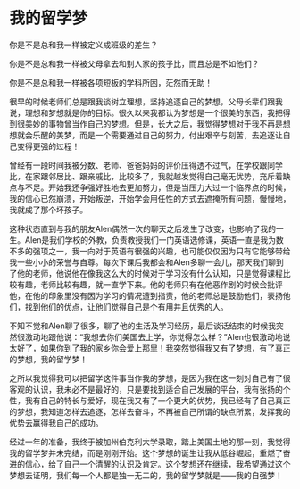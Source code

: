 # 我的留学梦

你是不是总和我一样被定义成班级的差生？ 

你是不是总和我一样被父母拿去和别人家的孩子比，而且总是不如他们？ 

你是不是总和我一样被各项短板的学科所困，茫然而无助！ 

很早的时候老师们总是跟我谈树立理想，坚持追逐自己的梦想，父母长辈们跟我说，理想和梦想就是你的目标。很久以来我都认为梦想是一个很美的东西，我把得到很美妙的事物曾当作自己的梦想。但是，长大之后，我觉得梦想对于我不再是想想就会乐醒的美梦，而是一个需要通过自己的努力，付出艰辛与刻苦，去追逐让自己变得更强的过程！ 

曾经有一段时间我被分数、老师、爸爸妈妈的评价压得透不过气，在学校跟同学比，在家跟邻居比、跟亲戚比，比较多了，我就越发觉得自己毫无优势，充斥着缺点与不足。开始我还争强好胜地去更加努力，但是当压力大过一个临界点的时候，我的信心已然崩溃，开始叛逆，开始学会用任性的方式去遮掩所有问题，慢慢地，我就成了那个坏孩子。 

这种状态直到与我的朋友Alen偶然一次的聊天之后发生了改变，也影响了我的一生。Alen是我们学校的外教，负责教授我们一门英语选修课，英语一直是我为数不多的强项之一，我一向对于英语有很强的兴趣，也可能仅仅因为只有它能够带给我一些小小的荣誉与自尊。每次下课后我都会和Alen多聊一会儿，那天我们聊到了他的老师，他说他在像我这么大的时候对于学习没有什么认知，只是觉得课程比较有趣，老师比较有趣，就一直学下来。他的老师只有在他恶作剧的时候会批评他，在他的印象里没有因为学习的情况遭到指责，他的老师总是鼓励他们，表扬他们，找到他们的优点，让他们觉得自己是个有用并且优秀的人。 

不知不觉和Alen聊了很多，聊了他的生活及学习经历，最后谈话结束的时候我突然很激动地跟他说：“我想去你们美国去上学，你觉得怎么样？”Alen也很激动地说太好了，如果你到了我的家乡你会爱上那里！我突然觉得我又有了梦想，有了真正的梦想，我的留学梦！ 

之所以我觉得我可以把留学这件事当作我的梦想，是因为我在这一刻对自己有了很客观的认识，我未必不是最好的，只是要找到适合自己发展的平台，我有张扬的个性，我有自己的特长与爱好，现在我又有了一个更大的优势，我已经有了自己真正的梦想，我知道怎样去追逐，怎样去奋斗，不再被自己所谓的缺点所累，发挥我的优势去赢得我自己的成功。 

经过一年的准备，我终于被加州伯克利大学录取，踏上美国土地的那一刻，我觉得我的留学梦并未完结，而是刚刚开始。这个梦想的诞生让我从低谷崛起，重燃了奋进的信心，给了自己一个清醒的认识及肯定。这个梦想还在继续，我希望通过这个梦想去证明，我们每一个人都是独一无二的，我的留学梦就是——我的自强梦！